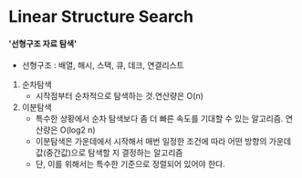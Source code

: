 # Linear Structure Search

#### '선형구조 자료 탐색'

- 선형구조 : 배열, 해시, 스택, 큐, 데크, 연결리스트

1. 순차탐색
   - 시작점부터 순차적으로 탐색하는 것.연산량은 O(n)
2. 이분탐색
   - 특수한 상황에서 순차 탐색보다 좀 더 빠른 속도를 기대할 수 있는 알고리즘. 연산량은 O(log2 n)
   - 이분탐색은 가운데에서 시작해서 매번 일정한 조건에 따라 어떤 방향의 가운데 값(중간값)으로 탐색할 지 결정하는 알고리즘 
   - 단, 이를 위해서는 특수한 기준으로 정렬되어 있어야 한다.